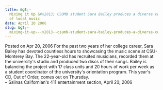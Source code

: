 ```yaml
---
title: &gt;-
  Mixing it Up &#x2013; CSUMB student Sara Bailey produces a diverse compilation
  of local music
date: April 20 2006
slug: &gt;-
  mixing-it-up---x2013--csumb-student-sara-bailey-produces-a-diverse-compilation-of-local-music
---
```





<span class="date">Posted on Apr 20, 2006    </span>
For the past two years of her college career, Sara Bailey has
devoted countless hours to showcasing the music scene at
CSU-Monterey Bay. The 22-year-old has recruited musicians, recorded
them at the university&apos;s studio and produced two discs of their
songs. Bailey is balancing the project with 17 class units and 20
hours of work per week as a student coordinator of the university&apos;s
orientation program. This year&apos;s CD, Out of Order, comes out on
Thursday.<br>
&#x2013; Salinas Californian&apos;s 411 entertainment section, April 20,
2006<br/></br>




